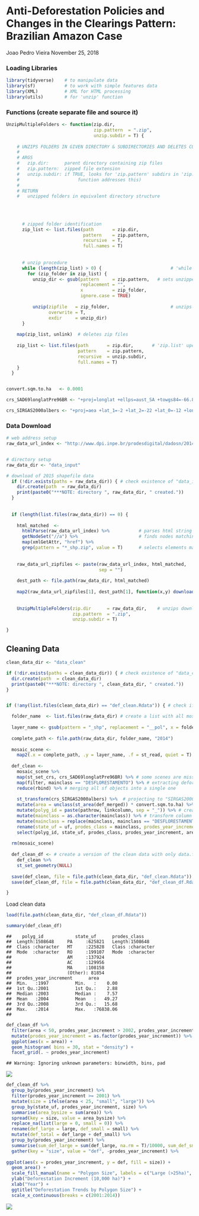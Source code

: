 Anti-Deforestation Policies and Changes in the Clearings Pattern: Brazilian Amazon Case
================
Joao Pedro Vieira
November 25, 2018

### Loading Libraries

``` r
library(tidyverse)    # to manipulate data 
library(sf)           # to work with simple features data
library(XML)          # XML for HTML processing
library(utils)        # for 'unzip' function
```

### Functions (create separate file and source it)

``` r
UnzipMultipleFolders <- function(zip.dir,
                                 zip.pattern  = ".zip",
                                 unzip.subdir = T) {
  
    # UNZIPS FOLDERS IN GIVEN DIRECTORY & SUBDIRECTORIES AND DELETES COMPRESSED FOLDERS
    #
    # ARGS
    #   zip.dir:      parent directory containing zip files
    #   zip.pattern:  zipped file extension
    #   unzip.subdir: if TRUE, looks for 'zip.pattern' subdirs in 'zip.dir' (but does not find nested compressed dirs - 'while' loop in >
    #                      function addresses this)
    #
    # RETURN
    #   unzipped folders in equivalent directory structure
  
  
  
  
      # zipped folder identification 
      zip_list <- list.files(path       = zip.dir,
                             pattern    = zip.pattern,
                             recursive  = T,
                             full.names = T)
    
    
      # unzip procedure
      while (length(zip_list) > 0) {                          # 'while' to enable recursive unzip
        for (zip_folder in zip_list) {
          unzip_dir <- gsub(pattern     = zip.pattern,   # sets unzipped dir structure to mirror original zipped dir structure
                            replacement = "",
                            x           = zip_folder,
                            ignore.case = TRUE)
    
          unzip(zipfile   = zip_folder,                       # unzips folders
                overwrite = T,
                exdir     = unzip_dir)
      }
  
    map(zip_list, unlink)  # deletes zip files
  
    zip_list <- list.files(path       = zip.dir,       # 'zip.list' updated to check existence of remaining zip dirs in recently unzipped dirs
                           pattern    = zip.pattern,
                           recursive  = unzip.subdir,
                           full.names = T)
    }
  }


convert.sqm.to.ha   <- 0.0001

crs_SAD69longlatPre96BR <- "+proj=longlat +ellps=aust_SA +towgs84=-66.8700,4.3700,-38.5200,0.0,0.0,0.0,0.0 +no_defs"

crs_SIRGAS2000albers <- "+proj=aea +lat_1=-2 +lat_2=-22 +lat_0=-12 +lon_0=-54 +x_0=0 +y_0=0 +ellps=GRS80 +units=m +no_defs"
```

### Data Download

``` r
# web address setup
raw_data_url_index <- "http://www.dpi.inpe.br/prodesdigital/dadosn/2014/"


# directory setup
raw_data_dir <- "data_input" 

# download of 2015 shapefile data
  if (!dir.exists(paths = raw_data_dir)) { # check existence of "data_input" folder
    dir.create(path  = raw_data_dir)
    print(paste0("***NOTE: directory ", raw_data_dir, " created."))
  }
  
  
  if (length(list.files(raw_data_dir)) == 0) {
  
    html_matched  <- 
      htmlParse(raw_data_url_index) %>%           # parses html string (splits into components)
      getNodeSet("//a") %>%                       # finds nodes matching criterion "//a"
      map(xmlGetAttr, "href") %>% 
      grep(pattern = "*_shp.zip", value = T)      # selects elements matching "*_shp.zip" (returns landsat mosaic scenes)
  
    
    raw_data_url_zipfiles <- paste(raw_data_url_index, html_matched,
                                   sep = "")
    
    dest_path <- file.path(raw_data_dir, html_matched)
    
    map2(raw_data_url_zipfiles[1], dest_path[1], function(x,y) download.file(x,y))  # name determined in 'html_matched'
    
    
    UnzipMultipleFolders(zip.dir      = raw_data_dir,    # unzips downloaded data and deletes original compressed files
                         zip.pattern  = ".zip",
                         unzip.subdir = T)

}
```

Cleaning Data
-------------

``` r
clean_data_dir <- "data_clean"

if (!dir.exists(paths = clean_data_dir)) { # check existence of "data_clean" folder
  dir.create(path  = clean_data_dir)
  print(paste0("***NOTE: directory ", clean_data_dir, " created."))
}


if (!any(list.files(clean_data_dir) == "def_clean.Rdata")) { # check if def_clean.Rdata already exists locally

  folder_name  <- list.files(raw_data_dir) # create a list with all mosaic scene folders
  
  layer_name <- gsub(pattern = "_shp", replacement = "__pol", x = folder_name) # layer name is very similar to the folder name
  
  complete_path <- file.path(raw_data_dir, folder_name, "2014")
  
  mosaic_scene <- 
    map2(.x = complete_path, .y = layer_name, .f = st_read, quiet = T) 
    
  def_clean <-
    mosaic_scene %>% 
    map(st_set_crs, crs_SAD69longlatPre96BR) %>% # some scenes are missing the proj4string, so we set it based on documentation and existing proj4string 
    map(filter, mainclass == "DESFLORESTAMENTO") %>% # extracting deforestation data
    reduce(rbind) %>% # merging all sf objects into a single one
    
    st_transform(crs_SIRGAS2000albers) %>%  # projecting to "SIRGAS2000albers"
    mutate(area = unclass(st_area(def_merged)) * convert.sqm.to.ha) %>% # create area column and convert it to hectars
    mutate(polyg_id = paste(pathrow, linkcolumn, sep = "_")) %>% # create id column
    mutate(mainclass = as.character(mainclass)) %>% # transform column class from factor to character
    mutate(mainclass = replace(mainclass, mainclass == "DESFLORESTAMENTO", "DEFORESTATION")) %>% # translate mainclass
    rename(state_uf = uf, prodes_class = mainclass, prodes_year_increment = ano) %>%  # adjust columns name
    select(polyg_id, state_uf, prodes_class, prodes_year_increment, area) # keep column of interest
  
  rm(mosaic_scene)
  
  def_clean_df <- # create a version of the clean data with only data.frame information to have a light version of the data
    def_clean %>% 
    st_set_geometry(NULL)
  
  save(def_clean, file = file.path(clean_data_dir, "def_clean.Rdata"))  
  save(def_clean_df, file = file.path(clean_data_dir, "def_clean_df.Rdata"))  

}
```

Load clean data

``` r
load(file.path(clean_data_dir, "def_clean_df.Rdata"))

summary(def_clean_df)
```

    ##    polyg_id            state_uf      prodes_class      
    ##  Length:1508648     PA     :625821   Length:1508648    
    ##  Class :character   MT     :225828   Class :character  
    ##  Mode  :character   RO     :199107   Mode  :character  
    ##                     AM     :137924                     
    ##                     AC     :129956                     
    ##                     MA     :108158                     
    ##                     (Other): 81854                     
    ##  prodes_year_increment      area         
    ##  Min.   :1997          Min.   :    0.00  
    ##  1st Qu.:2001          1st Qu.:    2.88  
    ##  Median :2003          Median :    7.57  
    ##  Mean   :2004          Mean   :   49.27  
    ##  3rd Qu.:2008          3rd Qu.:   15.68  
    ##  Max.   :2014          Max.   :76838.06  
    ## 

``` r
def_clean_df %>% 
  filter(area < 50, prodes_year_increment > 2002, prodes_year_increment < 2010) %>% 
  mutate(prodes_year_increment = as.factor(prodes_year_increment)) %>% 
  ggplot(aes(x = area)) +
  geom_histogram( bins = 30, stat = "density") +
  facet_grid(. ~ prodes_year_increment)
```

    ## Warning: Ignoring unknown parameters: binwidth, bins, pad

![](final-project_files/figure-markdown_github/unnamed-chunk-4-1.png)

``` r
def_clean_df %>% 
  group_by(prodes_year_increment) %>% 
  filter(prodes_year_increment >= 2001) %>% 
  mutate(size = ifelse(area < 25, "small", "large")) %>% 
  group_by(state_uf, prodes_year_increment, size) %>% 
  summarise(area_bysize = sum(area)) %>% 
  spread(key = size, value = area_bysize) %>% 
  replace_na(list(large = 0, small = 0)) %>% 
  rename(def_large = large, def_small = small) %>% 
  mutate(def_total = def_large + def_small) %>% 
  group_by(prodes_year_increment) %>% 
  summarise(sum_def_large = sum(def_large, na.rm = T)/10000, sum_def_small = sum(def_small, na.rm = T)/10000) %>% 
  gather(key = "size", value = "def", -prodes_year_increment) %>% 
  
ggplot(aes(x = prodes_year_increment, y = def, fill = size)) +
  geom_area() +
  scale_fill_manual(name = "Polygon Size", labels = c("Large (>25ha)", "Small (<25ha)"), values = c("coral1", "lightblue")) +
  ylab("Deforestation Increment (10,000 ha)") +
  xlab("Year") +
  ggtitle("Deforestation Trends by Polygon Size") +
  scale_x_continuous(breaks = c(2001:2014))
```

![](final-project_files/figure-markdown_github/unnamed-chunk-5-1.png)
